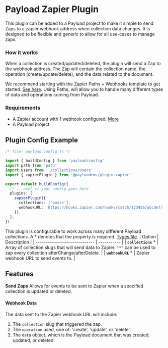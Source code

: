 # Payload Zapier Plugin

This plugin can be added to a Payload project to make it simple to send Zaps to a zapier webhook address when collection data changes. It is designed to be flexible and generic to allow for all use-cases to manage zaps.

### How it works
When a collection is created/updated/deleted, the plugin will send a Zap to the webhook address. The Zap will contain the collection name, the operation (create/update/delete), and the data related to the document.

We recommend starting with the Zapier Paths + Webhooks template to get started. [See here](https://zapier.com/apps/paths/integrations/webhook). Using Paths, will allow you to handle many different types of data and operations coming from Payload.

### Requirements

- A Zapier account with 1 webhook configured. [More](https://zapier.com/help/create/code-webhooks/trigger-zaps-from-webhooks)
- A Payload project

## Plugin Config Example


```ts
/* file: payload.config.ts */

import { buildConfig } from 'payload/config'
import path from 'path'
import Users from './collections/Users'
import { zapierPlugin } from '@payloadcms/plugin-zapier'

export default buildConfig({
  // ...rest of your config goes here
  plugins: [
    zapierPlugin({
      collections: ['posts'],
      webhookURL: 'https://hooks.zapier.com/hooks/catch/123456/abcdef/',
    }),
  ],
})
```
This plugin is configurable to work across many different Payload collections. A * denotes that the property is required. [Types file](./src/types.ts).
| Option                        | Description |
| ----------------------------- | ----------- |
| **`collections`** *         | Array of collection slugs that will  send data to Zapier. `"*"` can be used to zap every collection afterChange/afterDelete. |
| **`webhookURL`** *         | Zapier webhook URL to send events to.                         |

## Features

**Send Zaps**
Allows for events to be sent to Zapier when a specified collection is updated or deleted.

#### Webhook Data

The data sent to the Zapier webhook URL will include:

1. The `collection` slug that triggered the zap.
1. The `operation` used, one of: 'create', 'update', or 'delete'.
1. The `data` object, which is the Payload document that was created, updated, or deleted.
